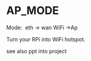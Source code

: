# AP_MODE

Mode:  eth -> wan WiFi ->Ap


Turn your RPi into WiFi hotspot.

see also ppt into project
